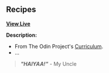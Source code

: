 ## Recipes

<!-- 
![Recipes Screenshot](https://raw.githubusercontent.com/ejmiranda/etch-a-sketch/master/meta/screenshot.png)
 -->
**[View Live](https://ejmiranda.github.io/etch-a-sketch/)**

**Description:**
- From The Odin Project's [Curriculum](https://www.theodinproject.com/lessons/foundations-recipes).
- ...

> **_"HAIYAA!"_** - My Uncle